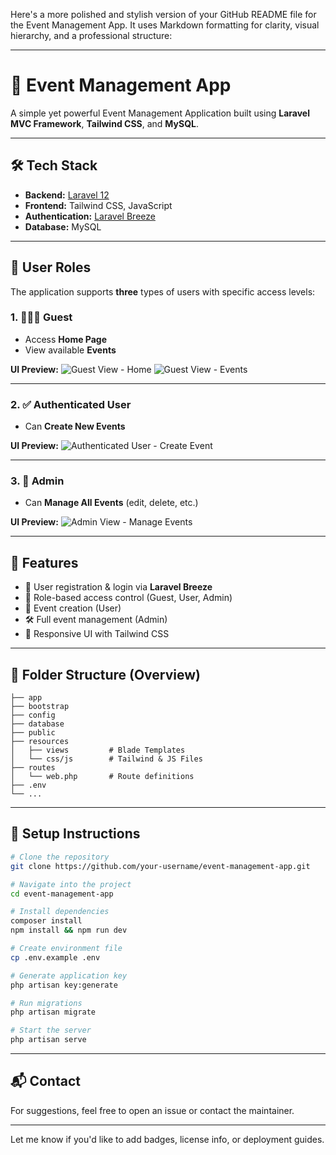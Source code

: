 Here's a more polished and stylish version of your GitHub README file for the Event Management App. It uses Markdown formatting for clarity, visual hierarchy, and a professional structure:

---

# 🎉 Event Management App

A simple yet powerful Event Management Application built using **Laravel MVC Framework**, **Tailwind CSS**, and **MySQL**.

---

## 🛠️ Tech Stack

* **Backend:** [Laravel 12](https://laravel.com/)
* **Frontend:** Tailwind CSS, JavaScript
* **Authentication:** [Laravel Breeze](https://laravel.com/docs/starter-kits#breeze)
* **Database:** MySQL

---

## 👤 User Roles

The application supports **three** types of users with specific access levels:

### 1. 🧑‍🤝‍🧑 Guest

* Access **Home Page**
* View available **Events**

**UI Preview:**
![Guest View - Home](https://github.com/user-attachments/assets/dcea6edb-7cda-41fa-8d05-6da65c2a51a9)
![Guest View - Events](https://github.com/user-attachments/assets/c5bd79b5-f4e7-4753-81ec-3d03e5529bfc)

---

### 2. ✅ Authenticated User

* Can **Create New Events**

**UI Preview:**
![Authenticated User - Create Event](https://github.com/user-attachments/assets/e1a8ba5b-88d0-49ec-a65f-34a7f628a04b)

---

### 3. 👑 Admin

* Can **Manage All Events** (edit, delete, etc.)

**UI Preview:**
![Admin View - Manage Events](https://github.com/user-attachments/assets/5e6e8c16-9db9-489c-ab59-ed7f56fb0e20)

---

## 🚀 Features

* 📌 User registration & login via **Laravel Breeze**
* 🎯 Role-based access control (Guest, User, Admin)
* 📝 Event creation (User)
* 🛠️ Full event management (Admin)
* 💅 Responsive UI with Tailwind CSS

---

## 📂 Folder Structure (Overview)

```
├── app
├── bootstrap
├── config
├── database
├── public
├── resources
│   ├── views         # Blade Templates
│   └── css/js        # Tailwind & JS Files
├── routes
│   └── web.php       # Route definitions
├── .env
└── ...
```

---

## 🧪 Setup Instructions

```bash
# Clone the repository
git clone https://github.com/your-username/event-management-app.git

# Navigate into the project
cd event-management-app

# Install dependencies
composer install
npm install && npm run dev

# Create environment file
cp .env.example .env

# Generate application key
php artisan key:generate

# Run migrations
php artisan migrate

# Start the server
php artisan serve
```

---

## 📬 Contact

For suggestions, feel free to open an issue or contact the maintainer.

---

Let me know if you'd like to add badges, license info, or deployment guides.
